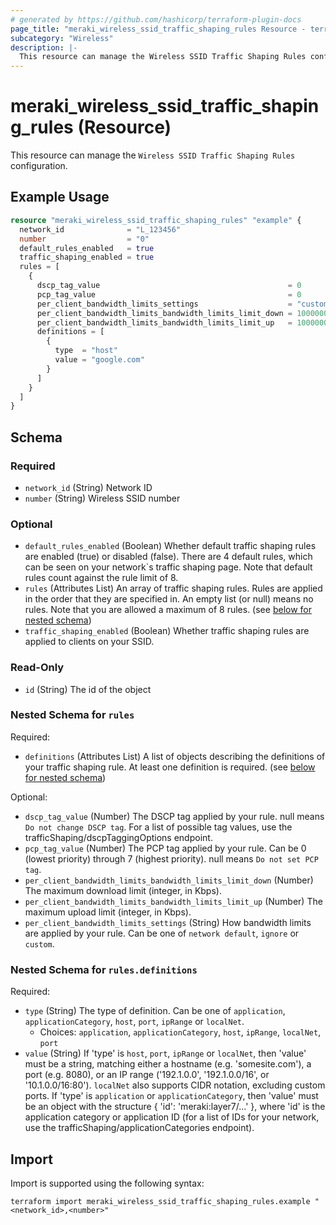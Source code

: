 ```yaml
---
# generated by https://github.com/hashicorp/terraform-plugin-docs
page_title: "meraki_wireless_ssid_traffic_shaping_rules Resource - terraform-provider-meraki"
subcategory: "Wireless"
description: |-
  This resource can manage the Wireless SSID Traffic Shaping Rules configuration.
---
```


# meraki_wireless_ssid_traffic_shaping_rules (Resource)

This resource can manage the `Wireless SSID Traffic Shaping Rules` configuration.

## Example Usage

```terraform
resource "meraki_wireless_ssid_traffic_shaping_rules" "example" {
  network_id              = "L_123456"
  number                  = "0"
  default_rules_enabled   = true
  traffic_shaping_enabled = true
  rules = [
    {
      dscp_tag_value                                          = 0
      pcp_tag_value                                           = 0
      per_client_bandwidth_limits_settings                    = "custom"
      per_client_bandwidth_limits_bandwidth_limits_limit_down = 1000000
      per_client_bandwidth_limits_bandwidth_limits_limit_up   = 1000000
      definitions = [
        {
          type  = "host"
          value = "google.com"
        }
      ]
    }
  ]
}
```

<!-- schema generated by tfplugindocs -->
## Schema

### Required

- `network_id` (String) Network ID
- `number` (String) Wireless SSID number

### Optional

- `default_rules_enabled` (Boolean) Whether default traffic shaping rules are enabled (true) or disabled (false). There are 4 default rules, which can be seen on your network`s traffic shaping page. Note that default rules count against the rule limit of 8.
- `rules` (Attributes List) An array of traffic shaping rules. Rules are applied in the order that they are specified in. An empty list (or null) means no rules. Note that you are allowed a maximum of 8 rules. (see [below for nested schema](#nestedatt--rules))
- `traffic_shaping_enabled` (Boolean) Whether traffic shaping rules are applied to clients on your SSID.

### Read-Only

- `id` (String) The id of the object

<a id="nestedatt--rules"></a>
### Nested Schema for `rules`

Required:

- `definitions` (Attributes List) A list of objects describing the definitions of your traffic shaping rule. At least one definition is required. (see [below for nested schema](#nestedatt--rules--definitions))

Optional:

- `dscp_tag_value` (Number) The DSCP tag applied by your rule. null means `Do not change DSCP tag`. For a list of possible tag values, use the trafficShaping/dscpTaggingOptions endpoint.
- `pcp_tag_value` (Number) The PCP tag applied by your rule. Can be 0 (lowest priority) through 7 (highest priority). null means `Do not set PCP tag`.
- `per_client_bandwidth_limits_bandwidth_limits_limit_down` (Number) The maximum download limit (integer, in Kbps).
- `per_client_bandwidth_limits_bandwidth_limits_limit_up` (Number) The maximum upload limit (integer, in Kbps).
- `per_client_bandwidth_limits_settings` (String) How bandwidth limits are applied by your rule. Can be one of `network default`, `ignore` or `custom`.

<a id="nestedatt--rules--definitions"></a>
### Nested Schema for `rules.definitions`

Required:

- `type` (String) The type of definition. Can be one of `application`, `applicationCategory`, `host`, `port`, `ipRange` or `localNet`.
  - Choices: `application`, `applicationCategory`, `host`, `ipRange`, `localNet`, `port`
- `value` (String) If 'type' is `host`, `port`, `ipRange` or `localNet`, then 'value' must be a string, matching either a hostname (e.g. 'somesite.com'), a port (e.g. 8080), or an IP range ('192.1.0.0', '192.1.0.0/16', or '10.1.0.0/16:80'). `localNet` also supports CIDR notation, excluding custom ports. If 'type' is `application` or `applicationCategory`, then 'value' must be an object with the structure { 'id': 'meraki:layer7/...' }, where 'id' is the application category or application ID (for a list of IDs for your network, use the trafficShaping/applicationCategories endpoint).

## Import

Import is supported using the following syntax:

```shell
terraform import meraki_wireless_ssid_traffic_shaping_rules.example "<network_id>,<number>"
```
